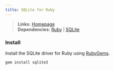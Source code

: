 ```yaml
---
title: SQLite for Ruby
---
```


> **Links:** [Homepage](http://rubygems.org/gems/sqlite3)  
> **Dependencies:** [Ruby](/ruby/) | [SQLite](/sqlite/)


### Install

Install the SQLite driver for Ruby using [RubyGems](http://rubygems.org/).

	gem install sqlite3
